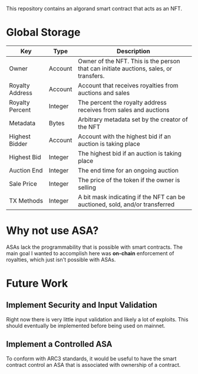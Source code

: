 This repository contains an algorand smart contract that acts as an NFT. 


# Global Storage

| Key             | Type    | Description                                                                           |
|-----------------|---------|---------------------------------------------------------------------------------------|
| Owner           | Account | Owner of the NFT. This is the person that can initiate auctions, sales, or transfers. |
| Royalty Address | Account | Account that receives royalties from auctions and sales                               |
| Royalty Percent | Integer | The percent the royalty address receives from sales and auctions                      |
| Metadata        | Bytes   | Arbitrary metadata set by the creator of the NFT                                      |
| Highest Bidder  | Account | Account with the highest bid if an auction is taking place                            |
| Highest Bid     | Integer | The highest bid if an auction is taking place                                         |
| Auction End     | Integer | The end time for an ongoing auction                                                   |
| Sale Price      | Integer | The price of the token if the owner is selling                                        |
| TX Methods      | Integer | A bit mask indicating if the NFT can be auctioned, sold, and/or transferred           |

# Why not use ASA?
ASAs lack the programmability that is possible with smart contracts. The main goal I wanted to accomplish here was **on-chain** enforcement of royalties, which just isn't possible with ASAs. 

# Future Work

## Implement Security and Input Validation

Right now there is very little input validation and likely a lot of exploits. This should eventually be implemented before being used on mainnet.

## Implement a Controlled ASA
To conform with ARC3 standards, it would be useful to have the smart contract control an ASA that is associated with ownership of a contract. 
